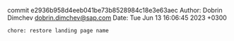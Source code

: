 commit e2936b958d4eeb041be73b8528984c18e3e63aec
Author: Dobrin Dimchev <dobrin.dimchev@sap.com>
Date:   Tue Jun 13 16:06:45 2023 +0300

    chore: restore landing page name

